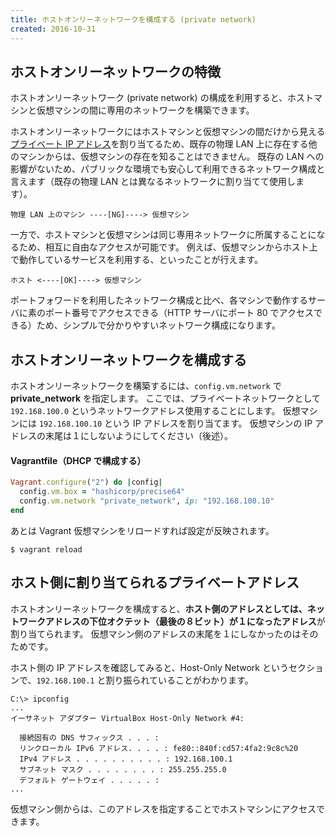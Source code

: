 ```yaml
---
title: ホストオンリーネットワークを構成する (private network)
created: 2016-10-31
---
```


ホストオンリーネットワークの特徴
----

ホストオンリーネットワーク (private network) の構成を利用すると、ホストマシンと仮想マシンの間に専用のネットワークを構築できます。

ホストオンリーネットワークにはホストマシンと仮想マシンの間だけから見える[プライベート IP アドレス](https://en.wikipedia.org/wiki/Private_network#Private_IPv4_address_spaces)を割り当てるため、既存の物理 LAN 上に存在する他のマシンからは、仮想マシンの存在を知ることはできません。
既存の LAN への影響がないため、パブリックな環境でも安心して利用できるネットワーク構成と言えます（既存の物理 LAN とは異なるネットワークに割り当てて使用します）。

```
物理 LAN 上のマシン ----[NG]----> 仮想マシン
```

一方で、ホストマシンと仮想マシンは同じ専用ネットワークに所属することになるため、相互に自由なアクセスが可能です。
例えば、仮想マシンからホスト上で動作しているサービスを利用する、といったことが行えます。

```
ホスト <----[OK]----> 仮想マシン
```

ポートフォワードを利用したネットワーク構成と比べ、各マシンで動作するサーバに素のポート番号でアクセスできる（HTTP サーバにポート 80 でアクセスできる）ため、シンプルで分かりやすいネットワーク構成になります。


ホストオンリーネットワークを構成する
----

ホストオンリーネットワークを構築するには、`config.vm.network` で **private_network** を指定します。
ここでは、プライベートネットワークとして `192.168.100.0` というネットワークアドレス使用することにします。
仮想マシンには `192.168.100.10` という IP アドレスを割り当てます。
仮想マシンの IP アドレスの末尾は１にしないようにしてください（後述）。

#### Vagrantfile（DHCP で構成する）

```ruby
Vagrant.configure("2") do |config|
  config.vm.box = "hashicorp/precise64"
  config.vm.network "private_network", ip: "192.168.100.10"
end
```

あとは Vagrant 仮想マシンをリロードすれば設定が反映されます。

```
$ vagrant reload
```

ホスト側に割り当てられるプライベートアドレス
----

ホストオンリーネットワークを構成すると、**ホスト側のアドレスとしては、ネットワークアドレスの下位オクテット（最後の８ビット）が１になったアドレス**が割り当てられます。
仮想マシン側のアドレスの末尾を１にしなかったのはそのためです。

ホスト側の IP アドレスを確認してみると、Host-Only Network というセクションで、`192.168.100.1` と割り振られていることがわかります。

```
C:\> ipconfig
...
イーサネット アダプター VirtualBox Host-Only Network #4:

  接続固有の DNS サフィックス . . . :
  リンクローカル IPv6 アドレス. . . . : fe80::840f:cd57:4fa2:9c8c%20
  IPv4 アドレス . . . . . . . . . . : 192.168.100.1
  サブネット マスク . . . . . . . . : 255.255.255.0
  デフォルト ゲートウェイ . . . . . :
...
```

仮想マシン側からは、このアドレスを指定することでホストマシンにアクセスできます。

